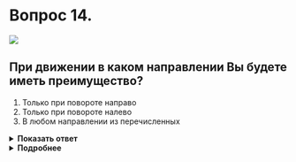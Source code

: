 # Вопрос 14.

![](https://s.drom.ru/i24227/pdd/tickets/2016/1542609105.jpg)

## При движении в каком направлении Вы будете иметь преимущество?

1. Только при повороте направо
2. Только при повороте налево
3. В любом направлении из перечисленных

<details>
<summary><b>Показать ответ</b></summary>
Правильный ответ: 3
</details>
<details>
<summary><b>Подробнее</b></summary>
Перекрёсток равнозначный. Водители руководствуются «правилом правой руки». У Вас помехи справа нет, в любом направлении из перечисленных. Проезжаете перекрёсток первым.
(Пункт 13.11 ПДД)
</details>